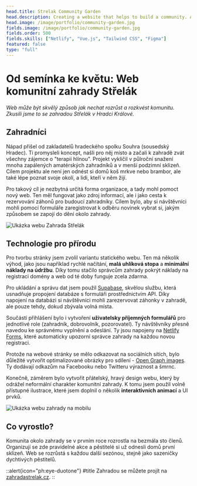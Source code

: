 ```yaml
---
head.title: Strelak Community Garden
head.description: Creating a website that helps to build a community. A heartwarming work 🌿.
head.image: /image/portfolio/community-garden.jpg
fields.image: /image/portfolio/community-garden.jpg
fields.order: 500
fields.skills: ["Netlify", "Vue.js", "Tailwind CSS", "Figma"]
featured: false
type: "full"
---
```


# Od semínka ke květu: Web komunitní zahrady Střelák

_Web může být skvělý způsob jak nechat rozrůst a rozkvést komunitu. Zkusili jsme to se zahradou Střelák v Hradci Králové._

## Zahradníci

Nápad přišel od zakladatelů hradeckého spolku Souhra (sousedský Hradec). Ti promysleli koncept, našli pro něj místo a začali k zahradě zvát všechny zájemce o "terapii hlínou". Projekt vyklíčil v půlroční snažení mnoha zapálených amatérských zahradníků a v menší podzimní sklizeň. Cílem projektu ale není jen odnést si domů koš mrkve nebo brambor, ale také lépe poznat svoje okolí, a lidi, kteří v něm žijí.

Pro takový cíl je nezbytná určitá forma organizace, a tady mohl pomoct nový web. Ten měl fungovat jako zdroj informací, ale i jako cesta k rezervování záhonů pro budoucí zahradníky. Cílem bylo, aby si návštěvníci mohli pomocí formuláře zaregistrovat k odběru novinek vybrat si, jakým způsobem se zapojí do dění okolo zahrady.

![Ukázka webu Zahrada Střelák](/image/portfolio/strelak/strelak-homepage.webp)

## Technologie pro přírodu

Pro tvorbu stránky jsem zvolil variantu statického webu. Ten má několik výhod, jako jsou například rychlé načítání, **malá uhlíková stopa** a **minimální náklady na údržbu**. Díky tomu stačilo správcům zahrady pokrýt náklady na registraci domény a web od té doby funguje zcela zdarma.

Pro ukládání a správu dat jsem použil [Supabase](https://supabase.com/), skvělou službu, která usnadňuje propojení databáze s formuláři prostřednictvím API. Díky napojení na databázi si návštěvníci mohli zarezervovat záhonky v zahradě, ale pouze tehdy, dokud zbývala volná místa.

Součástí přihlášení bylo i vytvoření **uživatelsky příjemných formulářů** pro jednotlivé role (zahradník, dobrovolník, pozorovatel). Ty návštěvníky přesně navedou ke správnému vyplnění a odeslání. Ty jsou napojeny na [Netlify Forms](https://docs.netlify.com/forms/setup/), které automaticky upozorní správce zahrady na každou novou registraci.

Protože na webové stránky se mělo odkazovat na sociálních sítích, bylo důležité vytvořit optimalizované obrázky pro sdílení - [Open Graph images](https://css-tricks.com/essential-meta-tags-social-media/). Ty dodávají odkazům na Facebooku nebo Twitteru výraznost a šmrnc.

Konečně, záměrem bylo vytvořit přátelský, hravý design webu, který by odrážel neformální charakter komunitní zahrady. K tomu jsem použil volně přístupné ilustrace, které jsem doplnil o několik **interaktivních animací** a UI prvků.

![Ukázka webu zahrady na mobilu](/image/portfolio/strelak/strelak-homepage-mobile.webp)

## Co vyrostlo?

Komunita okolo zahrady se v prvním roce rozrostla na bezmála sto členů. Organizují se zde pravidelné akce a pěstitelé si už odnesli domů první sklizeň. Web se rozrůstá s každou další sezónou, stejně jako sazeničky dychtivých pěstitelů.

::alert{icon="ph:eye-duotone"}
#title
Zahradou se můžete projít na [zahradastrelak.cz](https://zahradastrelak.cz/).
::
